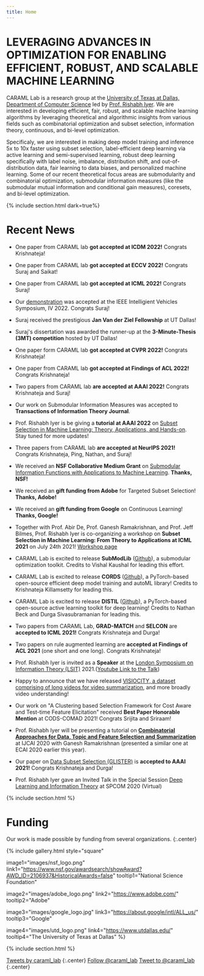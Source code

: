 ```yaml
---
title: Home
---
```

# LEVERAGING ADVANCES IN OPTIMIZATION FOR ENABLING EFFICIENT, ROBUST, AND SCALABLE MACHINE LEARNING

CARAML Lab is a research group at the [University of Texas at Dallas, Department of Computer Science](http://cs.utdallas.edu/) led by [Prof. Rishabh Iyer](https://sites.google.com/view/rishabhiyer/home). We are interested in developing efficient, fair, robust, and scalable machine learning algorithms by leveraging theoretical and algorithmic insights from various fields such as combinatorial optimization and subset selection, information theory, continuous, and bi-level optimization. 

Specificaly, we are interested in making deep model training and inference 5x to 10x faster using subset selection, label-efficient deep learning via active learning and semi-supervised learning, robust deep learning specifically with label noise, imbalance, distribution shift, and out-of-distribution data, fair learning to data biases, and personalized machine learning. Some of our recent theoretical focus areas are submodularity and combinatorial optimization, submodular information measures (like the submodular mutual information and conditional gain measures), coresets, and bi-level optimization.

{% include section.html dark=true%}
# Recent News
- One paper from CARAML lab **got accepted at ICDM 2022!** Congrats Krishnateja!

- One paper from CARAML lab **got accepted at ECCV 2022!** Congrats Suraj and Saikat!

- One paper from CARAML lab **got accepted at ICML 2022!** Congrats Suraj!

- Our [demonstration](https://iv2022.com/sponsoring/vehicles-for-the-demonstration-day) was accepted at the IEEE Intelligient Vehicles Symposium, IV 2022. Congrats Suraj!

- Suraj received the prestigious **Jan Van der Ziel Fellowship** at UT Dallas!

- Suraj's dissertation was awarded the runner-up at the **3-Minute-Thesis (3MT) competition** hosted by UT Dallas! 

- One paper form CARAML lab **got accepted at CVPR 2022!** Congrats Krishnateja!

- One paper from CARAML lab **got accepted at Findings of ACL 2022!** Congrats Krishnateja!

- Two papers from CARAML lab **are accepted at AAAI 2022!** Congrats Krishnateja and Suraj!

- Our work on Submodular Information Measures was accepted to **Transactions of Information Theory Journal**.

- Prof. Rishabh Iyer is be giving a **tutorial at AAAI 2022** on [Subset Selection in Machine Learning: Theory, Applications, and Hands-on](https://www.google.com/url?q=https%3A%2F%2Fsites.google.com%2Fview%2Fsubsetmlaaai22tutorial%2Fhome&sa=D&sntz=1&usg=AFQjCNE-0xFEW9j1SSGllVhb2MuATRixqQ). Stay tuned for more updates!

- Three papers from CARAML lab **are accepted at NeurIPS 2021!** Congrats Krishnateja, Ping, Nathan, and Suraj!

- We received an **NSF Collaborative Medium Grant** on [Submodular Information Functions with Applications to Machine Learning](https://www.google.com/url?q=https%3A%2F%2Fwww.nsf.gov%2Fawardsearch%2FshowAward%3FAWD_ID%3D2106937%26HistoricalAwards%3Dfalse&sa=D&sntz=1&usg=AFQjCNGITifuXvuYmcsHWAqySGkt-MJTeQ). **Thanks, NSF!**

- We received an **gift funding from Adobe** for Targeted Subset Selection! **Thanks, Adobe!**

- We received an **gift funding from Google** on Continuous Learning! **Thanks, Google!**

- Together with Prof. Abir De, Prof. Ganesh Ramakrishnan, and Prof. Jeff Bilmes, Prof. Rishabh Iyer is co-organizing a workshop on **Subset Selection in Machine Learning: From Theory to Applications at ICML 2021** on July 24th 2021! [Workshop page](https://icml.cc/virtual/2021/workshop/8351)

- CARAML Lab is excited to release **SubModLib** ([Github](https://github.com/decile-team/submodlib)), a submodular optimization toolkit. Credits to Vishal Kaushal for leading this effort.

- CARAML Lab is excited to release **CORDS**  ([Github](https://github.com/decile-team/cords)), a PyTorch-based open-source efficient deep model training and autoML library! Credits to Krishnateja Killamsetty for leading this.

- CARAML Lab is excited to release **DISTIL** ([Github](https://github.com/decile-team/distil)), a PyTorch-based open-source active learning toolkit for deep learning! Credits to Nathan Beck and Durga Sivasubramanian for leading this.

- Two papers from CARAML Lab, **GRAD-MATCH** and **SELCON** are **accepted to ICML 2021!** Congrats Krishnateja and Durga!

- Two papers on rule augmented learning are **accepted at Findings of ACL 2021** (one short and one long). Congrats Krishnateja!

- Prof. Rishabh Iyer is invited as a **Speaker** at the [London Symposium on Information Theory (LSIT)](https://www.google.com/url?q=https%3A%2F%2Fwww.imperial.ac.uk%2Felectrical-engineering%2Flsit2021%2Ftopic-1-information-theoretic-foundations-of-learning-algorithms%2F&sa=D&sntz=1&usg=AFQjCNEnRIjvRMcdO_WwQRvHfyIE-8ZVjA) 2021.([Youtube Link to the Talk](https://www.youtube.com/watch?v=wLG4JN_q8Ac#t=3h20m35s))

- Happy to announce that we have released [VISIOCITY, a dataset comprising of long videos for video summarization](https://www.google.com/url?q=https%3A%2F%2Fvisiocity.github.io%2F&sa=D&sntz=1&usg=AFQjCNFo00FV6Oip4SakK9S1ytCKw0ajYg), and more broadly video understanding!

- Our work on "A Clustering based Selection Framework for Cost Aware and Test-time Feature Elicitation" received **Best Paper Honorable Mention** at CODS-COMAD 2021! Congrats Srijita and Sriraam!

- Prof. Rishabh Iyer will be presenting a tutorial on [**Combinatorial Approaches for Data, Topic and Feature Selection and Summarization**](https://www.google.com/url?q=https%3A%2F%2Fsites.google.com%2Fview%2Fijcaitutorial2020summarization%2Fhome&sa=D&sntz=1&usg=AFQjCNGzggGb_zgk6hxyBoi1MSmcQkTo8g) at IJCAI 2020 with Ganesh Ramakrishnan (presented a similar one at ECAI 2020 earlier this year).

- Our paper on [Data Subset Selection (GLISTER)](https://www.google.com/url?q=https%3A%2F%2Farxiv.org%2Fpdf%2F2012.10630.pdf&sa=D&sntz=1&usg=AFQjCNFtvK_XBpAWIgDexiKPesoAIaRh5w) is **accepted to AAAI 2021!** Congrats Krishnateja and Durga!

- Prof. Rishabh Iyer gave an Invited Talk in the Special Session [Deep Learning and Information Theory](https://www.google.com/url?q=https%3A%2F%2Fece.iisc.ac.in%2F~spcom%2F2020%2Fss_dl_it.html%23WIE3&sa=D&sntz=1&usg=AFQjCNEETmHfq5Wa5R36QI8yLQ7HP9P8EA) at SPCOM 2020 (Virtual)

{% include section.html %}
# Funding

Our work is made possible by funding from several organizations.
{:.center}

{%
  include gallery.html
  style="square"

  image1="images/nsf_logo.png"
  link1="https://www.nsf.gov/awardsearch/showAward?AWD_ID=2106937&HistoricalAwards=false"
  tooltip1="National Science Foundation"

  image2="images/adobe_logo.png"
  link2="https://www.adobe.com/"
  tooltip2="Adobe"

  image3="images/google_logo.jpg"
  link3="https://about.google/intl/ALL_us/"
  tooltip3="Google"

  image4="images/utd_logo.png"
  link4="https://www.utdallas.edu/"
  tooltip4="The University of Texas at Dallas"
%}

{% include section.html %}

<a class="twitter-timeline" data-width="400" data-height="400" href="https://twitter.com/caraml_lab?ref_src=twsrc%5Etfw">Tweets by caraml_lab</a> <script async src="https://platform.twitter.com/widgets.js" charset="utf-8"></script>
{:.center}
<a href="https://twitter.com/caraml_lab?ref_src=twsrc%5Etfw" class="twitter-follow-button" data-show-count="false">Follow @caraml_lab</a><script async src="https://platform.twitter.com/widgets.js" charset="utf-8"></script>
<a href="https://twitter.com/intent/tweet?screen_name=caraml_lab&ref_src=twsrc%5Etfw" class="twitter-mention-button" data-show-count="false">Tweet to @caraml_lab</a><script async src="https://platform.twitter.com/widgets.js" charset="utf-8"></script>
{:.center}
